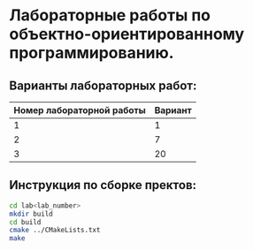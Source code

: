 # Лабораторные работы по объектно-ориентированному программированию.
## Варианты лабораторных работ:
| Номер лабораторной работы | Вариант |
|---------------------------|---------|
|              1            |    1    |
|              2            |    7    |
|              3            |    20   |
## Инструкция по сборке пректов:
```sh
cd lab<lab_number>
mkdir build
cd build
cmake ../CMakeLists.txt
make
```
